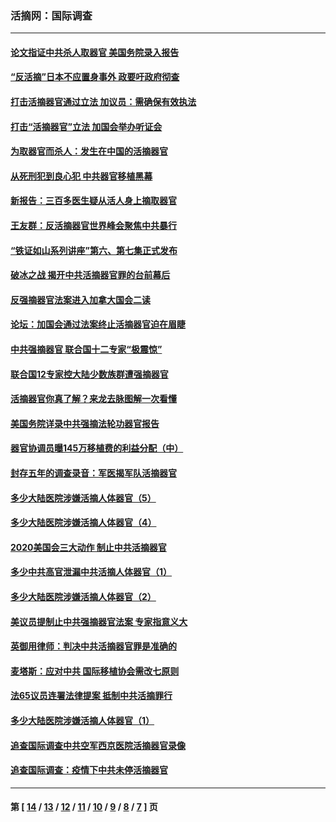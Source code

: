 ### 活摘网：国际调查
---
#### [论文指证中共杀人取器官 美国务院录入报告](../../pages/nf5947/n13999890.md?05260430) 
#### [“反活摘”日本不应置身事外 政要吁政府彻查](../../pages/nf5947/n13971188.md?05260430) 
#### [打击活摘器官通过立法 加议员：需确保有效执法](../../pages/nf5947/n13886356.md?05260430) 
#### [打击“活摘器官”立法 加国会举办听证会](../../pages/nf5947/n13869362.md?05260430) 
#### [为取器官而杀人：发生在中国的活摘器官](../../pages/nf5947/n13794731.md?05260430) 
#### [从死刑犯到良心犯 中共器官移植黑幕](../../pages/nf5947/n13764669.md?05260430) 
#### [新报告：三百多医生疑从活人身上摘取器官](../../pages/nf5947/n13703044.md?05260430) 
#### [王友群：反活摘器官世界峰会聚焦中共暴行](../../pages/nf5947/n13250738.md?05260430) 
#### [“铁证如山系列讲座”第六、第七集正式发布](../../pages/nf5947/n13106287.md?05260430) 
#### [破冰之战 揭开中共活摘器官罪的台前幕后](../../pages/nf5947/n13082457.md?05260430) 
#### [反强摘器官法案进入加拿大国会二读](../../pages/nf5947/n13033450.md?05260430) 
#### [论坛：加国会通过法案终止活摘器官迫在眉睫](../../pages/nf5947/n13029839.md?05260430) 
#### [中共强摘器官 联合国十二专家“极震惊”](../../pages/nf5947/n13024313.md?05260430) 
#### [联合国12专家控大陆少数族群遭强摘器官](../../pages/nf5947/n13023877.md?05260430) 
#### [活摘器官你真了解？来龙去脉图解一次看懂](../../pages/nf5947/n13013820.md?05260430) 
#### [美国务院详录中共强摘法轮功器官报告](../../pages/nf5947/n12944519.md?05260430) 
#### [器官协调员曝145万移植费的利益分配（中）](../../pages/nf5947/n12894547.md?05260430) 
#### [封存五年的调查录音：军医揭军队活摘器官](../../pages/nf5947/n12798692.md?05260430) 
#### [多少大陆医院涉嫌活摘人体器官（5）](../../pages/nf5947/n12768383.md?05260430) 
#### [多少大陆医院涉嫌活摘人体器官（4）](../../pages/nf5947/n12664434.md?05260430) 
#### [2020美国会三大动作 制止中共活摘器官](../../pages/nf5947/n12682004.md?05260430) 
#### [多少中共高官泄漏中共活摘人体器官（1）](../../pages/nf5947/n12671234.md?05260430) 
#### [多少大陆医院涉嫌活摘人体器官（2）](../../pages/nf5947/n12655589.md?05260430) 
#### [美议员提制止中共强摘器官法案 专家指意义大](../../pages/nf5947/n12630561.md?05260430) 
#### [英御用律师：判决中共活摘器官罪是准确的](../../pages/nf5947/n12580740.md?05260430) 
#### [麦塔斯：应对中共 国际移植协会需改七原则](../../pages/nf5947/n12514711.md?05260430) 
#### [法65议员连署法律提案 抵制中共活摘罪行](../../pages/nf5947/n12437047.md?05260430) 
#### [多少大陆医院涉嫌活摘人体器官（1）](../../pages/nf5947/n12414284.md?05260430) 
#### [追查国际调查中共空军西京医院活摘器官录像](../../pages/nf5947/n12348837.md?05260430) 
#### [追查国际调查：疫情下中共未停活摘器官](../../pages/nf5947/n12273415.md?05260430) 

---
#### 第 [ [14](./14.md?05260430) / [13](./13.md?05260430) / [12](./12.md?05260430) / [11](./11.md?05260430) / [10](./10.md?05260430) / [9](./9.md?05260430) / [8](./8.md?05260430) / [7](./7.md?05260430) ] 页
